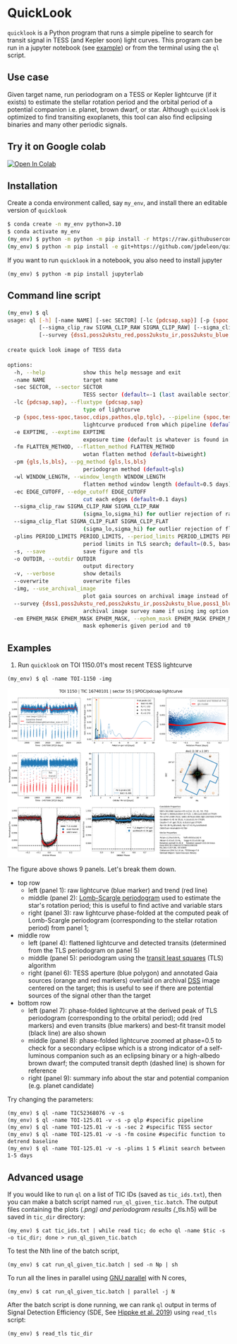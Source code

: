 # QuickLook
`quicklook` is a Python program that runs a simple pipeline to search for transit signal in TESS (and Kepler soon) light curves. This program can be run in a jupyter notebook (see [example](https://github.com/jpdeleon/quicklook/tree/main/notebook)) or from the terminal using the `ql` script.

## Use case
Given target name, run periodogram on a TESS or Kepler lightcurve (if it exists) to estimate the stellar rotation period and the orbital period of a potential companion i.e. planet, brown dwarf, or star.
Although `quicklook` is optimized to find transiting exoplanets, this tool can also find eclipsing binaries and many other periodic signals.

## Try it on Google colab

<a href="https://colab.research.google.com/github/jpdeleon/quicklook/blob/main/notebook/examples.ipynb" target="_parent"><img src="https://colab.research.google.com/assets/colab-badge.svg" alt="Open In Colab"/></a>


## Installation
Create a conda environment called, say `my_env`, and install there an editable version of `quicklook`
```bash
$ conda create -n my_env python=3.10
$ conda activate my_env
(my_env) $ python -m python -m pip install -r https://raw.githubusercontent.com/jpdeleon/quicklook/main/requirements.txt
(my_env) $ python -m pip install -e git+https://github.com/jpdeleon/quicklook.git#egg=quicklook
```

If you want to run `quicklook` in a notebook, you also need to install jupyter
```
(my_env) $ python -m pip install jupyterlab
```

## Command line script
```bash
(my_env) $ ql
usage: ql [-h] [-name NAME] [-sec SECTOR] [-lc {pdcsap,sap}] [-p {spoc,tess-spoc,tasoc,cdips,pathos,qlp,tglc}] [-e EXPTIME] [-fm FLATTEN_METHOD] [-pm {gls,ls,bls}] [-wl WINDOW_LENGTH] [-ec EDGE_CUTOFF]
          [--sigma_clip_raw SIGMA_CLIP_RAW SIGMA_CLIP_RAW] [--sigma_clip_flat SIGMA_CLIP_FLAT SIGMA_CLIP_FLAT] [-plims PERIOD_LIMITS PERIOD_LIMITS] [-s] [-o OUTDIR] [-v] [--overwrite] [-img]
          [--survey {dss1,poss2ukstu_red,poss2ukstu_ir,poss2ukstu_blue,poss1_blue,poss1_red,all,quickv,phase2_gsc2,phase2_gsc1}] [-em EPHEM_MASK EPHEM_MASK EPHEM_MASK]

create quick look image of TESS data

options:
  -h, --help            show this help message and exit
  -name NAME            target name
  -sec SECTOR, --sector SECTOR
                        TESS sector (default=-1 (last available sector))
  -lc {pdcsap,sap}, --fluxtype {pdcsap,sap}
                        type of lightcurve
  -p {spoc,tess-spoc,tasoc,cdips,pathos,qlp,tglc}, --pipeline {spoc,tess-spoc,tasoc,cdips,pathos,qlp,tglc}
                        lightcurve produced from which pipeline (default=SPOC)
  -e EXPTIME, --exptime EXPTIME
                        exposure time (default is whatever is found in last sector)
  -fm FLATTEN_METHOD, --flatten_method FLATTEN_METHOD
                        wotan flatten method (default=biweight)
  -pm {gls,ls,bls}, --pg_method {gls,ls,bls}
                        periodogran method (default=gls)
  -wl WINDOW_LENGTH, --window_length WINDOW_LENGTH
                        flatten method window length (default=0.5 days)
  -ec EDGE_CUTOFF, --edge_cutoff EDGE_CUTOFF
                        cut each edges (default=0.1 days)
  --sigma_clip_raw SIGMA_CLIP_RAW SIGMA_CLIP_RAW
                        (sigma_lo,sigma_hi) for outlier rejection of raw lc before flattening/detrending
  --sigma_clip_flat SIGMA_CLIP_FLAT SIGMA_CLIP_FLAT
                        (sigma_lo,sigma_hi) for outlier rejection of flattened/detrended lc
  -plims PERIOD_LIMITS PERIOD_LIMITS, --period_limits PERIOD_LIMITS PERIOD_LIMITS
                        period limits in TLS search; default=(0.5, baseline/2) d
  -s, --save            save figure and tls
  -o OUTDIR, --outdir OUTDIR
                        output directory
  -v, --verbose         show details
  --overwrite           overwrite files
  -img, --use_archival_image
                        plot gaia sources on archival image instead of tpf
  --survey {dss1,poss2ukstu_red,poss2ukstu_ir,poss2ukstu_blue,poss1_blue,poss1_red,all,quickv,phase2_gsc2,phase2_gsc1}
                        archival image survey name if using img option
  -em EPHEM_MASK EPHEM_MASK EPHEM_MASK, --ephem_mask EPHEM_MASK EPHEM_MASK EPHEM_MASK
                        mask ephemeris given period and t0
```

## Examples

1. Run `quicklook` on TOI 1150.01's most recent TESS lightcurve

```shell
(my_env) $ ql -name TOI-1150 -img
```
![img](tests/TOI1150_s55_pdcsap_sc.png)

The figure above shows 9 panels. Let's break them down.
* top row
  - left (panel 1): raw lightcurve (blue marker) and trend (red line)
  - middle (panel 2): [Lomb-Scargle periodogram](https://docs.astropy.org/en/stable/timeseries/lombscargle.html) used to estimate the star's rotation period; this is useful to find active and variable stars
  - right (panel 3): raw lightcurve phase-folded at the computed peak of Lomb-Scargle periodogram (corresponding to the stellar rotation period) from panel 1;
* middle row
  - left (panel 4): flattened lightcurve and detected transits (determined from the TLS periodogram on panel 5)
  - middle (panel 5): periodogram using the [transit least squares](https://ui.adsabs.harvard.edu/abs/2019A%26A...623A..39H/abstract) (TLS) algorithm
  - right (panel 6): TESS aperture (blue polygon) and annotated Gaia sources (orange and red markers) overlaid on archival [DSS](https://archive.stsci.edu/cgi-bin/dss_form) image centered on the target; this is useful to see if there are potential sources of the signal other than the target
* bottom row
  - left (panel 7): phase-folded lightcurve at the derived peak of TLS periodogram (corresponding to the orbital period); odd (red markers) and even transits (blue markers) and best-fit transit model (black line) are also shown
  - middle (panel 8): phase-folded lightcurve zoomed at phase=0.5 to check for a secondary eclipse which is a strong indicator of a self-luminous companion such as an eclipsing binary or a high-albedo brown dwarf; the computed transit depth (dashed line) is shown for reference
  - right (panel 9): summary info about the star and potential companion (e.g. planet candidate)

Try changing the parameters:
```shell
(my_env) $ ql -name TIC52368076 -v -s
(my_env) $ ql -name TOI-125.01 -v -s -p qlp #specific pipeline
(my_env) $ ql -name TOI-125.01 -v -s -sec 2 #specific TESS sector
(my_env) $ ql -name TOI-125.01 -v -s -fm cosine #specific function to detrend baseline
(my_env) $ ql -name TOI-125.01 -v -s -plims 1 5 #limit search between 1-5 days
```

## Advanced usage

If you would like to run `ql` on a list of TIC IDs (saved as `tic_ids.txt`), then you can make a batch script named `run_ql_given_tic.batch`. The output files containing the plots (*.png) and periodogram results (*_tls.h5) will be saved in `tic_dir` directory:

```shell
(my_env) $ cat tic_ids.txt | while read tic; do echo ql -name $tic -s -o tic_dir; done > run_ql_given_tic.batch
```

To test the Nth line of the batch script,

```shell
(my_env) $ cat run_ql_given_tic.batch | sed -n Np | sh
```

To run all the lines in parallel using [GNU parallel](https://www.gnu.org/software/parallel/) with N cores,

```shell
(my_env) $ cat run_ql_given_tic.batch | parallel -j N
```

After the batch script is done running, we can rank `ql` output in terms of Signal Detection Efficiency (SDE, See [Hippke et al. 2019](https://ui.adsabs.harvard.edu/abs/2019A%26A...623A..39H/abstract)) using `read_tls` script:

```shell
(my_env) $ read_tls tic_dir
```
